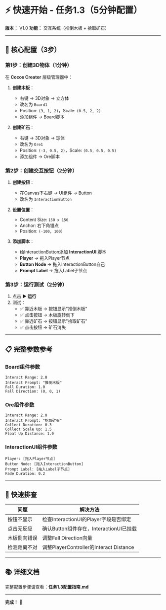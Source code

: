 # ⚡ 快速开始 - 任务1.3（5分钟配置）

**版本：** V1.0
**功能：** 交互系统（推倒木板 + 拾取矿石）

---

## 🎯 核心配置（3步）

### 第1步：创建3D物体（1分钟）

在 **Cocos Creator** 层级管理器中：

1. **创建木板**：
   - 右键 → 3D对象 → 立方体
   - 改名为 `Board1`
   - Position: `(3, 1, 2)`，Scale: `(0.5, 2, 2)`
   - 添加组件 → Board脚本

2. **创建矿石**：
   - 右键 → 3D对象 → 球体
   - 改名为 `Ore1`
   - Position: `(-3, 0.5, 2)`，Scale: `(0.5, 0.5, 0.5)`
   - 添加组件 → Ore脚本

### 第2步：创建交互按钮（2分钟）

1. **创建按钮**：
   - 在Canvas下右键 → UI组件 → Button
   - 改名为 `InteractionButton`

2. **设置位置**：
   - Content Size: `150 x 150`
   - Anchor: 右下角锚点
   - Position: `(-100, 100)`

3. **添加脚本**：
   - 给InteractionButton添加 **InteractionUI** 脚本
   - **Player** → 拖入Player节点
   - **Button Node** → 拖入InteractionButton自己
   - **Prompt Label** → 拖入Label子节点

### 第3步：运行测试（2分钟）

1. 点击 **▶️ 运行**
2. 测试：
   - ✅ 靠近木板 → 按钮显示"推倒木板"
   - ✅ 点击按钮 → 木板旋转倒下
   - ✅ 靠近矿石 → 按钮显示"拾取矿石"
   - ✅ 点击按钮 → 矿石消失

---

## 📋 完整参数参考

### Board组件参数
```
Interact Range: 2.0
Interact Prompt: "推倒木板"
Fall Duration: 1.0
Fall Direction: (0, 0, 1)
```

### Ore组件参数
```
Interact Range: 2.0
Interact Prompt: "拾取矿石"
Collect Duration: 0.3
Collect Scale Up: 1.5
Float Up Distance: 1.0
```

### InteractionUI组件参数
```
Player: [拖入Player节点]
Button Node: [拖入InteractionButton]
Prompt Label: [拖入Label子节点]
Fade Duration: 0.2
```

---

## 🐛 快速排查

| 问题 | 解决方法 |
|------|---------|
| 按钮不显示 | 检查InteractionUI的Player字段是否绑定 |
| 点击无反应 | 确认Button组件存在，InteractionUI已挂载 |
| 木板倒向错误 | 调整Fall Direction向量 |
| 检测距离不对 | 调整PlayerController的Interact Distance |

---

## 📚 详细文档

完整配置步骤请查看：**任务1.3配置指南.md**

---

**完成！** 🎉
